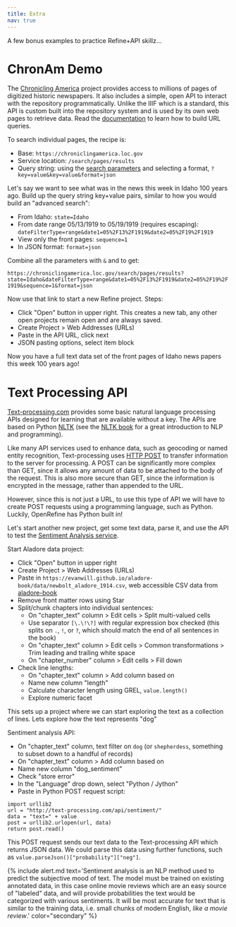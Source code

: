```yaml
---
title: Extra
nav: true
---
```


A few bonus examples to practice Refine+API skillz...

# ChronAm Demo

The [Chronicling America](https://chroniclingamerica.loc.gov/) project provides access to millions of pages of digitized historic newspapers.
It also includes a simple, open API to interact with the repository programmatically.
Unlike the IIIF which is a standard, this API is custom built into the repository system and is used by its own web pages to retrieve data.
Read the [documentation](https://chroniclingamerica.loc.gov/about/api/) to learn how to build URL queries.

To search individual pages, the recipe is:

- Base: `https://chroniclingamerica.loc.gov`
- Service location: `/search/pages/results`
- Query string: using the [search parameters](https://chroniclingamerica.loc.gov/search/pages/opensearch.xml) and selecting a format, `?key=value&key=value&format=json`

Let's say we want to see what was in the news this week in Idaho 100 years ago.
Build up the query string key+value pairs, similar to how you would build an "advanced search":

- From Idaho: `state=Idaho`
- From date range 05/13/1919 to 05/19/1919 (requires escaping): `dateFilterType=range&date1=05%2F13%2F1919&date2=05%2F19%2F1919`
- View only the front pages: `sequence=1`
- In JSON format: `format=json`

Combine all the parameters with `&` and to get:

`https://chroniclingamerica.loc.gov/search/pages/results?state=Idaho&dateFilterType=range&date1=05%2F13%2F1919&date2=05%2F19%2F1919&sequence=1&format=json`

Now use that link to start a new Refine project.
Steps:

- Click "Open" button in upper right. This creates a new tab, any other open projects remain open and are always saved.
- Create Project > Web Addresses (URLs)
- Paste in the API URL, click next
- JSON pasting options, select item block

Now you have a full text data set of the front pages of Idaho news papers this week 100 years ago!

# Text Processing API

[Text-processing.com](http://text-processing.com/) provides some basic natural language processing APIs designed for learning that are available without a key.
The APIs are based on Python [NLTK](https://www.nltk.org/) (see the [NLTK book](http://www.nltk.org/book/) for a great introduction to NLP and programming).

Like many API services used to enhance data, such as geocoding or named entity recognition, Text-processing uses [HTTP POST](https://en.wikipedia.org/wiki/POST_(HTTP)) to transfer information to the server for processing.
A POST can be significantly more complex than GET, since it allows any amount of data to be attached to the body of the request.
This is also more secure than GET, since the information is encrypted in the message, rather than appended to the URL.

However, since this is not just a URL, to use this type of API we will have to create POST requests using a programming language, such as Python.
Luckily, OpenRefine has Python built in! 

Let's start another new project, get some text data, parse it, and use the API to test the [Sentiment Analysis service](http://text-processing.com/docs/sentiment.html).

Start Aladore data project:

- Click "Open" button in upper right
- Create Project > Web Addresses (URLs)
- Paste in `https://evanwill.github.io/aladore-book/data/newbolt_aladore_1914.csv`, web accessible CSV data from [aladore-book](https://evanwill.github.io/aladore-book/)
- Remove front matter rows using Star
- Split/chunk chapters into individual sentences:
    - On "chapter_text" column > Edit cells > Split multi-valued cells
    - Use separator `[\.\!\?]` with regular expression box checked (this splits on `.`, `!`, or `?`, which should match the end of all sentences in the book)
    - On "chapter_text" column > Edit cells > Common transformations > Trim leading and trailing white space
    - On "chapter_number" column > Edit cells > Fill down
- Check line lengths:
    - On "chapter_text" column > Add column based on
    - Name new column "length"
    - Calculate character length using GREL, `value.length()`
    - Explore numeric facet

This sets up a project where we can start exploring the text as a collection of lines. 
Lets explore how the text represents "dog"

Sentiment analysis API:

- On "chapter_text" column, text filter on `dog` (or `shepherdess`, something to subset down to a handful of records)
- On "chapter_text" column > Add column based on 
- Name new column "dog_sentiment"
- Check "store error"
- In the "Language" drop down, select "Python / Jython"
- Paste in Python POST request script:

```
import urllib2
url = "http://text-processing.com/api/sentiment/"
data = "text=" + value
post = urllib2.urlopen(url, data)
return post.read()
```

This POST request sends our text data to the Text-processing API which returns JSON data. We could parse this data using further functions, such as `value.parseJson()["probability"]["neg"]`.

{% include alert.md text='Sentiment analysis is an NLP method used to predict the subjective mood of text.
The model must be trained on existing annotated data, in this case online movie reviews which are an easy source of "labeled" data, and will provide probabilities the text would be categorized with various sentiments.
It will be most accurate for text that is similar to the training data, i.e. small chunks of modern English, *like a movie review*.' color="secondary" %}
